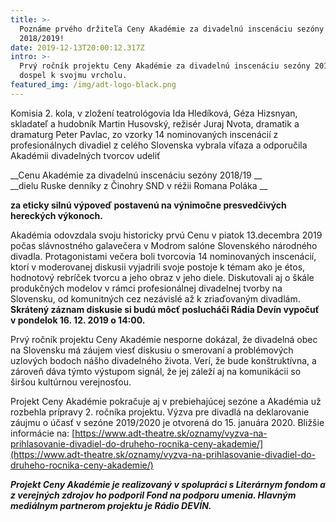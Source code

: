 ```yaml
---
title: >-
  Poznáme prvého držiteľa Ceny Akadémie za divadelnú inscenáciu sezóny
  2018/2019!
date: 2019-12-13T20:00:12.317Z
intro: >-
  Prvý ročník projektu Ceny Akadémie za divadelnú inscenáciu sezóny 2018/2019
  dospel k svojmu vrcholu.
featured_img: /img/adt-logo-black.png
---
```

Komisia 2. kola, v zložení teatrológovia Ida Hledíková, Géza Hizsnyan, skladateľ a hudobník Martin Husovský, režisér Juraj Nvota, dramatik a dramaturg Peter Pavlac, zo vzorky 14 nominovaných inscenácií z profesionálnych divadiel z celého Slovenska vybrala víťaza a odporučila Akadémii divadelných tvorcov udeliť

__Cenu Akadémie za divadelnú inscenáciu sezóny 2018/19__ \
__dielu Ruske denníky z Činohry SND v réžii Romana Poláka__

__za eticky silnú výpoveď postavenú na výnimočne presvedčivých hereckých výkonoch.__

Akadémia odovzdala svoju historicky prvú Cenu v piatok 13.decembra 2019 počas slávnostného galavečera v Modrom salóne Slovenského národného divadla. Protagonistami večera boli tvorcovia 14 nominovaných inscenácií, ktorí v moderovanej diskusii vyjadrili svoje postoje k témam ako je étos, hodnotový rebríček tvorcu a jeho obraz v jeho diele. Diskutovali aj o  škále produkčných modelov v rámci profesionálnej divadelnej tvorby na Slovensku, od komunitných cez nezávislé až k zriaďovaným divadlám. \
__Skrátený záznam diskusie si budú môcť poslucháči  Rádia Devín vypočuť v pondelok 16. 12. 2019  o 14:00.__

Prvý ročník projektu Ceny Akadémie nesporne dokázal, že divadelná obec na Slovensku má záujem viesť diskusiu o smerovaní a problémových uzlových bodoch nášho divadelného života. Verí, že bude konštruktívna, a zároveň dáva týmto výstupom signál, že jej záleží aj na komunikácii so širšou kultúrnou verejnosťou.

Projekt Ceny Akadémie pokračuje aj v prebiehajúcej sezóne a Akadémia už rozbehla prípravy 2. ročníka projektu. Výzva pre divadlá na deklarovanie záujmu o účasť v sezóne 2019/2020 je otvorená do 15. januára 2020.  Bližšie informácie na: [https://www.adt-theatre.sk/oznamy/vyzva-na-prihlasovanie-divadiel-do-druheho-rocnika-ceny-akademie/](https://www.adt-theatre.sk/oznamy/vyzva-na-prihlasovanie-divadiel-do-druheho-rocnika-ceny-akademie/)

___Projekt Ceny Akadémie je realizovaný v spolupráci s Literárnym fondom a z verejných zdrojov ho podporil Fond na podporu umenia. Hlavným mediálnym partnerom projektu je Rádio DEVÍN.___
